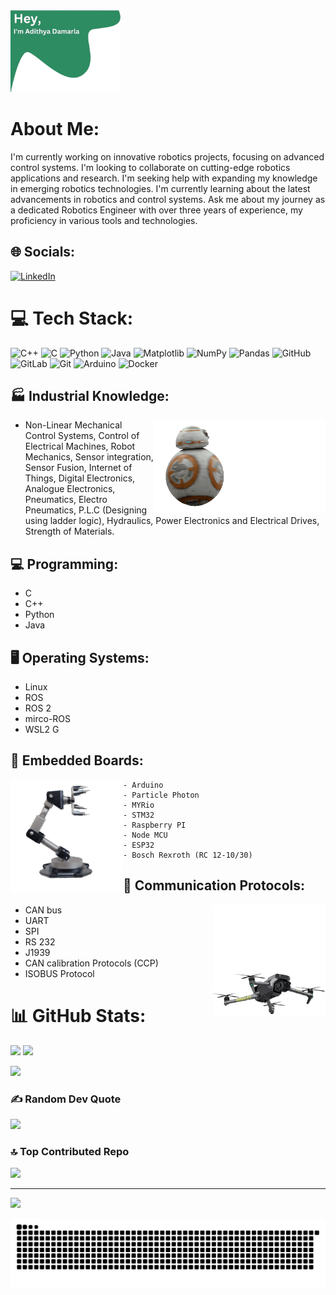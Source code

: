<img src="image_20250122_115241.png" alt="GitHub Banner" width="35%" />

# About Me:
I'm currently working on innovative robotics projects, focusing on advanced control systems. I'm looking to collaborate on cutting-edge robotics applications and research. I'm seeking help with expanding my knowledge in emerging robotics technologies. I'm currently learning about the latest advancements in robotics and control systems. Ask me about my journey as a dedicated Robotics Engineer with over three years of experience, my proficiency in various tools and technologies.


## 🌐 Socials:
[![LinkedIn](https://img.shields.io/badge/LinkedIn-%230077B5.svg?logo=linkedin&logoColor=white)](https://www.linkedin.com/in/dap1512/) 


# 💻 Tech Stack:
![C++](https://img.shields.io/badge/c++-%2300599C.svg?style=for-the-badge&logo=c%2B%2B&logoColor=white) ![C](https://img.shields.io/badge/c-%2300599C.svg?style=for-the-badge&logo=c&logoColor=white) ![Python](https://img.shields.io/badge/python-3670A0?style=for-the-badge&logo=python&logoColor=ffdd54) ![Java](https://img.shields.io/badge/java-%23ED8B00.svg?style=for-the-badge&logo=openjdk&logoColor=white) ![Matplotlib](https://img.shields.io/badge/Matplotlib-%23ffffff.svg?style=for-the-badge&logo=Matplotlib&logoColor=black) ![NumPy](https://img.shields.io/badge/numpy-%23013243.svg?style=for-the-badge&logo=numpy&logoColor=white) ![Pandas](https://img.shields.io/badge/pandas-%23150458.svg?style=for-the-badge&logo=pandas&logoColor=white) ![GitHub](https://img.shields.io/badge/github-%23121011.svg?style=for-the-badge&logo=github&logoColor=white) ![GitLab](https://img.shields.io/badge/gitlab-%23181717.svg?style=for-the-badge&logo=gitlab&logoColor=white) ![Git](https://img.shields.io/badge/git-%23F05033.svg?style=for-the-badge&logo=git&logoColor=white) ![Arduino](https://img.shields.io/badge/-Arduino-00979D?style=for-the-badge&logo=Arduino&logoColor=white) ![Docker](https://img.shields.io/badge/docker-%230db7ed.svg?style=for-the-badge&logo=docker&logoColor=white)

## 🏭 Industrial Knowledge: 

<img align="right" height="150" src="r.gif" />



- Non-Linear Mechanical Control Systems, Control of Electrical Machines, Robot Mechanics, Sensor integration, Sensor Fusion, Internet of Things, Digital Electronics, Analogue Electronics, Pneumatics, Electro Pneumatics, P.L.C (Designing using ladder logic), Hydraulics, Power Electronics and Electrical Drives, Strength of Materials. 

## 💻 Programming:
- C 
- C++ 
- Python 
- Java 

## 🖥️ Operating Systems: 


- Linux
- ROS 
- ROS 2
- mirco-ROS
- WSL2 G 

## 🔌 Embedded Boards: 

<img align="left" height="180" src="r_1.gif" />

    - Arduino
    - Particle Photon
    - MYRio
    - STM32
    - Raspberry PI
    - Node MCU
    - ESP32
    - Bosch Rexroth (RC 12-10/30)




## 📡 Communication Protocols: 

<img align="right" height="180" src="r_3.gif" />

- CAN bus  
- UART
- SPI
- RS 232
- J1939
- CAN calibration Protocols (CCP)
- ISOBUS Protocol

# 📊 GitHub Stats:


![](https://github-readme-streak-stats.herokuapp.com/?user=AdithyaDamarla&theme=dark&hide_border=false)  ![](https://github-readme-stats.vercel.app/api?username=AdithyaDamarla&theme=dark&hide_border=false&include_all_commits=false&count_private=false)



![](https://github-readme-stats.vercel.app/api/top-langs/?username=AdithyaDamarla&theme=dark&hide_border=false&include_all_commits=false&count_private=false&layout=compact)


### ✍️ Random Dev Quote
![](https://quotes-github-readme.vercel.app/api?type=horizontal&theme=radical)

### 🔝 Top Contributed Repo
![](https://github-contributor-stats.vercel.app/api?username=AdithyaDamarla&limit=5&theme=dark&combine_all_yearly_contributions=true)

---
[![](https://visitcount.itsvg.in/api?id=AdithyaDamarla&icon=0&color=0)](https://visitcount.itsvg.in)

<!-- Proudly created with GPRM ( https://gprm.itsvg.in ) -->


<picture>
  <source media="(prefers-color-scheme: dark)" srcset="https://raw.githubusercontent.com/AdithyaDamarla/AdithyaDamarla/output/github-snake-dark.svg" />
  <source media="(prefers-color-scheme: light)" srcset="https://raw.githubusercontent.com/AdithyaDamarla/AdithyaDamarla/output/github-snake.svg" />
  <img alt="github-snake" src="https://raw.githubusercontent.com/AdithyaDamarla/AdithyaDamarla/output/github-snake.svg" />
</picture>
